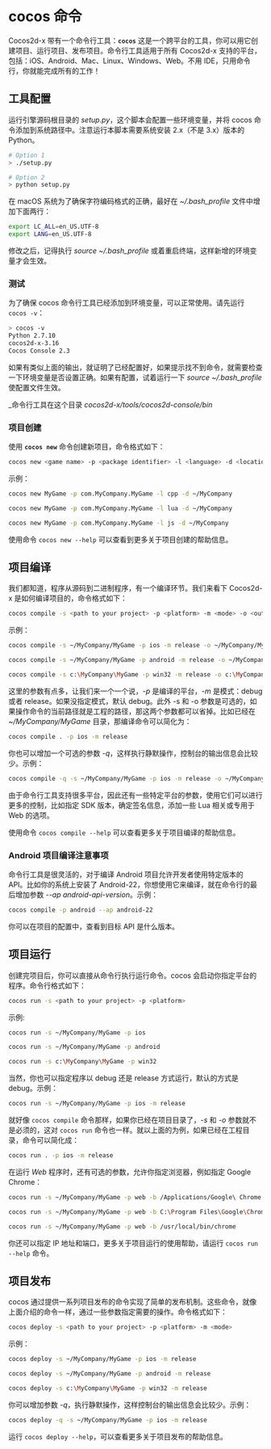 # cocos 命令

Cocos2d-x 带有一个命令行工具：__`cocos`__ 这是一个跨平台的工具，你可以用它创建项目、运行项目、发布项目。命令行工具适用于所有 Cocos2d-x 支持的平台，包括：iOS、Android、Mac、Linux、Windows、Web。不用 IDE，只用命令行，你就能完成所有的工作！

## 工具配置

运行引擎源码根目录的 _setup.py_，这个脚本会配置一些环境变量，并将 cocos 命令添加到系统路径中。注意运行本脚本需要系统安装 2.x（不是 3.x）版本的 Python。

```sh
# Option 1
> ./setup.py

# Option 2
> python setup.py
```

在 macOS 系统为了确保字符编码格式的正确，最好在 _~/.bash_profile_ 文件中增加下面两行：

```sh
export LC_ALL=en_US.UTF-8
export LANG=en_US.UTF-8
```

修改之后，记得执行 _source ~/.bash_profile_ 或着重启终端，这样新增的环境变量才会生效。

### 测试

为了确保 cocos 命令行工具已经添加到环境变量，可以正常使用。请先运行 `cocos -v`：

```sh
> cocos -v
Python 2.7.10
cocos2d-x-3.16
Cocos Console 2.3
```

如果有类似上面的输出，就证明了已经配置好，如果提示找不到命令，就需要检查一下环境变量是否设置正确。如果有配置，试着运行一下 _source ~/.bash_profile_ 使配置文件生效。

_命令行工具在这个目录 _cocos2d-x/tools/cocos2d-console/bin_

### 项目创建

使用 __`cocos new`__ 命令创建新项目，命令格式如下：

```sh
cocos new <game name> -p <package identifier> -l <language> -d <location>
```

示例：

```sh
cocos new MyGame -p com.MyCompany.MyGame -l cpp -d ~/MyCompany

cocos new MyGame -p com.MyCompany.MyGame -l lua -d ~/MyCompany

cocos new MyGame -p com.MyCompany.MyGame -l js -d ~/MyCompany
```

使用命令 `cocos new --help` 可以查看到更多关于项目创建的帮助信息。

## 项目编译

我们都知道，程序从源码到二进制程序，有一个编译环节。我们来看下 Cocos2d-x 是如何编译项目的，命令格式如下：

```sh
cocos compile -s <path to your project> -p <platform> -m <mode> -o <output directory>
```

示例：

```sh
cocos compile -s ~/MyCompany/MyGame -p ios -m release -o ~/MyCompany/MyGame/bin

cocos compile -s ~/MyCompany/MyGame -p android -m release -o ~/MyCompany/MyGame/bin

cocos compile -s c:\MyCompany\MyGame -p win32 -m release -o c:\MyCompany\MyGame\bin
```

这里的参数有点多，让我们来一个一个说，_-p_ 是编译的平台，_-m_ 是模式：debug 或者 release。如果没指定模式，默认 debug。此外 -s 和 -o 参数是可选的，如果操作命令的当前路径就是工程的路径，那这两个参数都可以省掉。比如已经在 _~/MyCompany/MyGame_ 目录，那编译命令可以简化为：

```sh
cocos compile . -p ios -m release
```

你也可以增加一个可选的参数 _-q_，这样执行静默操作，控制台的输出信息会比较少。示例：

```sh
cocos compile -q -s ~/MyCompany/MyGame -p ios -m release -o ~/MyCompany/MyGame/bin
```

由于命令行工具支持很多平台，因此还有一些特定平台的参数，使用它们可以进行更多的控制，比如指定 SDK 版本，确定签名信息，添加一些 Lua 相关或专用于 Web 的选项。

使用命令 `cocos compile --help` 可以查看更多关于项目编译的帮助信息。

### Android 项目编译注意事项

命令行工具是很灵活的，对于编译 Android 项目允许开发者使用特定版本的 API。比如你的系统上安装了 Android-22，你想使用它来编译，就在命令行的最后增加参数 _--ap android-api-version_。示例：

```sh
cocos compile -p android --ap android-22
```

你可以在项目的配置中，查看到目标 API 是什么版本。

## 项目运行

创建完项目后，你可以直接从命令行执行运行命令。cocos 会启动你指定平台的程序。命令行格式如下：

```sh
cocos run -s <path to your project> -p <platform>
```

示例:

```sh
cocos run -s ~/MyCompany/MyGame -p ios

cocos run -s ~/MyCompany/MyGame -p android

cocos run -s c:\MyCompany\MyGame -p win32
```

当然，你也可以指定程序以 debug 还是 release 方式运行，默认的方式是 debug。示例：

```sh
cocos run -s ~/MyCompany/MyGame -p ios -m release
```

就好像 `cocos compile` 命令那样，如果你已经在项目目录了，_-s_ 和 _-o_ 参数就不是必须的，这对 `cocos run` 命令也一样。就以上面的为例，如果已经在工程目录，命令可以简化成：

```sh
cocos run . -p ios -m release
```

在运行 _Web_ 程序时，还有可选的参数，允许你指定浏览器，例如指定 Google Chrome：

```sh
cocos run -s ~/MyCompany/MyGame -p web -b /Applications/Google\ Chrome.app

cocos run -s ~/MyCompany/MyGame -p web -b C:\Program Files\Google\Chrome\Application\chrome.exe

cocos run -s ~/MyCompany/MyGame -p web -b /usr/local/bin/chrome
```

你还可以指定 IP 地址和端口，更多关于项目运行的使用帮助，请运行 `cocos run --help` 命令。

## 项目发布

cocos 通过提供一系列项目发布的命令实现了简单的发布机制。这些命令，就像上面介绍的命令一样，通过一些参数指定需要的操作。命令格式如下：

```sh
cocos deploy -s <path to your project> -p <platform> -m <mode>
```

示例：

```sh
cocos deploy -s ~/MyCompany/MyGame -p ios -m release

cocos deploy -s ~/MyCompany/MyGame -p android -m release

cocos deploy -s c:\MyCompany\MyGame -p win32 -m release
```

你可以增加参数 _-q_，执行静默操作，这样控制台的输出信息会比较少。示例：

```sh
cocos deploy -q -s ~/MyCompany/MyGame -p ios -m release
```

运行 `cocos deploy --help`，可以查看更多关于项目发布的帮助信息。
